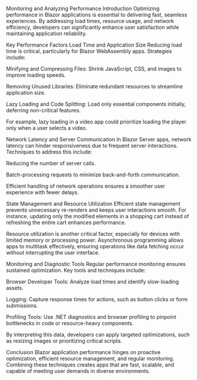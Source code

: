 Monitoring and Analyzing Performance
Introduction
Optimizing performance in Blazor applications is essential to delivering fast, seamless experiences. By addressing load times, resource usage, and network efficiency, developers can significantly enhance user satisfaction while maintaining application reliability.

Key Performance Factors
Load Time and Application Size
Reducing load time is critical, particularly for Blazor WebAssembly apps. Strategies include:

Minifying and Compressing Files: Shrink JavaScript, CSS, and images to improve loading speeds.

Removing Unused Libraries: Eliminate redundant resources to streamline application size.

Lazy Loading and Code Splitting: Load only essential components initially, deferring non-critical features.

For example, lazy loading in a video app could prioritize loading the player only when a user selects a video.

Network Latency and Server Communication
In Blazor Server apps, network latency can hinder responsiveness due to frequent server interactions. Techniques to address this include:

Reducing the number of server calls.

Batch-processing requests to minimize back-and-forth communication.

Efficient handling of network operations ensures a smoother user experience with fewer delays.

State Management and Resource Utilization
Efficient state management prevents unnecessary re-renders and keeps user interactions smooth. For instance, updating only the modified elements in a shopping cart instead of refreshing the entire cart enhances performance.

Resource utilization is another critical factor, especially for devices with limited memory or processing power. Asynchronous programming allows apps to multitask effectively, ensuring operations like data fetching occur without interrupting the user interface.

Monitoring and Diagnostic Tools
Regular performance monitoring ensures sustained optimization. Key tools and techniques include:

Browser Developer Tools: Analyze load times and identify slow-loading assets.

Logging: Capture response times for actions, such as button clicks or form submissions.

Profiling Tools: Use .NET diagnostics and browser profiling to pinpoint bottlenecks in code or resource-heavy components.

By interpreting this data, developers can apply targeted optimizations, such as resizing images or prioritizing critical scripts.

Conclusion
Blazor application performance hinges on proactive optimization, efficient resource management, and regular monitoring. Combining these techniques creates apps that are fast, scalable, and capable of meeting user demands in diverse environments.